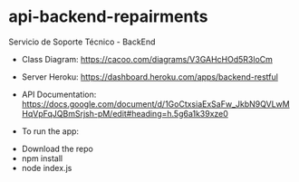 # api-backend-repairments
Servicio de Soporte Técnico - BackEnd

- Class Diagram: 
https://cacoo.com/diagrams/V3GAHcHOd5R3loCm

- Server Heroku:
https://dashboard.heroku.com/apps/backend-restful

- API Documentation:
https://docs.google.com/document/d/1GoCtxsiaExSaFw_JkbN9QVLwMHqVpFqJQBmSrjsh-pM/edit#heading=h.5g6a1k39xze0


- To run the app:
* Download the repo
* npm install
* node index.js
